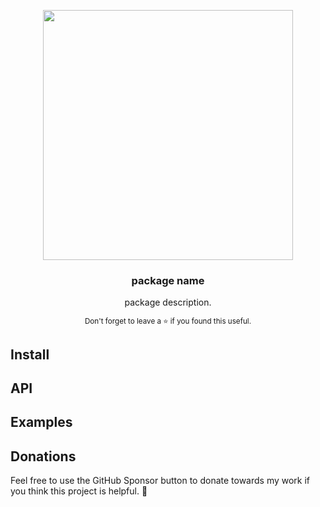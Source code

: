 <p align='center'>
  <img width="400" src="https://picsum.photos/400/400/?random">
  <h3 align="center">package name</h3>
  <p align="center">package description.</p>
  <p align="center"><sub>Don't forget to leave a ⭐ if you found this useful.</sub></p>
</p>

<!-- ![CI](https://github.com/izayl/TODO/workflows/CI/badge.svg) -->
<!-- ![npm](https://img.shields.io/npm/v/TODO) -->
<!-- ![npm](https://img.shields.io/npm/dm/TODO) -->
<!-- ![Lines](https://img.shields.io/badge/Coverage-96.88%25-brightgreen.svg) -->

## Install

## API

## Examples

## Donations

Feel free to use the GitHub Sponsor button to donate towards my work if you think this project is helpful. 🤗
